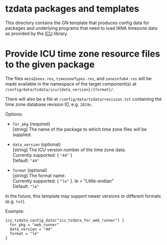 # tzdata packages and templates

This directory contains the GN template that produces config data for packages
and underlying programs that need to load IANA timezone data as provided by
the [ICU](https://home.unicode.org) library.

# Provide ICU time zone resource files to the given package

The files `metaZones.res`, `timezoneTypes.res`, and `zoneinfo64.res` will be
made available in the namespace of the target component(s) at
`/config/data/tzdata/icu/{data_version}/{format}/`.

There will also be a file at `/config/data/tzdata/revision.txt` containing the
time zone database revision ID, e.g. `2019c`.

Options:
-  `for_pkg` (required) \
   [string] The name of the package to which time zone files will be supplied.

-  `data_version` (optional) \
   [string] The ICU version number of the time zone data. \
   Currently supported: { `"44"` } \
   Default: `"44"`

-  `format` (optional) \
   [string] The format name. \
   Currently supported: { `"le"` }. le = "Little-endian" \
   Default: `"le"`

In the future, this template may support newer versions or different formats
(e.g. `txt`).

Example:

```
icu_tzdata_config_data("icu_tzdata_for_web_runner") {
  for_pkg = "web_runner"
  data_version = "44"
  format = "le"
}
```
